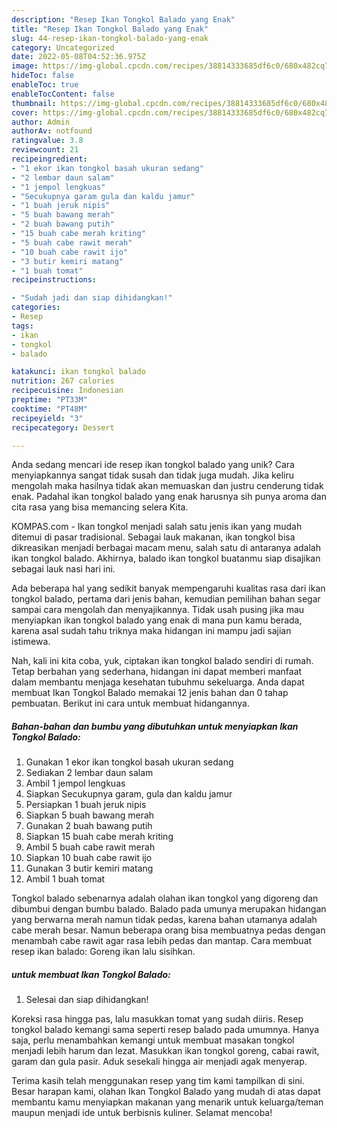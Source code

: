 ```yaml
---
description: "Resep Ikan Tongkol Balado yang Enak"
title: "Resep Ikan Tongkol Balado yang Enak"
slug: 44-resep-ikan-tongkol-balado-yang-enak
category: Uncategorized
date: 2022-05-08T04:52:36.975Z
image: https://img-global.cpcdn.com/recipes/38814333685df6c0/680x482cq70/ikan-tongkol-balado-foto-resep-utama.jpg
hideToc: false
enableToc: true
enableTocContent: false
thumbnail: https://img-global.cpcdn.com/recipes/38814333685df6c0/680x482cq70/ikan-tongkol-balado-foto-resep-utama.jpg
cover: https://img-global.cpcdn.com/recipes/38814333685df6c0/680x482cq70/ikan-tongkol-balado-foto-resep-utama.jpg
author: Admin
authorAv: notfound
ratingvalue: 3.8
reviewcount: 21
recipeingredient:
- "1 ekor ikan tongkol basah ukuran sedang"
- "2 lembar daun salam"
- "1 jempol lengkuas"
- "Secukupnya garam gula dan kaldu jamur"
- "1 buah jeruk nipis"
- "5 buah bawang merah"
- "2 buah bawang putih"
- "15 buah cabe merah kriting"
- "5 buah cabe rawit merah"
- "10 buah cabe rawit ijo"
- "3 butir kemiri matang"
- "1 buah tomat"
recipeinstructions:

- "Sudah jadi dan siap dihidangkan!"
categories:
- Resep
tags:
- ikan
- tongkol
- balado

katakunci: ikan tongkol balado 
nutrition: 267 calories
recipecuisine: Indonesian
preptime: "PT33M"
cooktime: "PT48M"
recipeyield: "3"
recipecategory: Dessert

---
```





Anda sedang mencari ide resep ikan tongkol balado yang unik? Cara menyiapkannya sangat tidak susah dan tidak juga mudah. Jika keliru mengolah maka hasilnya tidak akan memuaskan dan justru cenderung tidak enak. Padahal ikan tongkol balado yang enak harusnya sih punya aroma dan cita rasa yang bisa memancing selera Kita.





KOMPAS.com - Ikan tongkol menjadi salah satu jenis ikan yang mudah ditemui di pasar tradisional. Sebagai lauk makanan, ikan tongkol bisa dikreasikan menjadi berbagai macam menu, salah satu di antaranya adalah ikan tongkol balado. Akhirnya, balado ikan tongkol buatanmu siap disajikan sebagai lauk nasi hari ini.

Ada beberapa hal yang sedikit banyak mempengaruhi kualitas rasa dari ikan tongkol balado, pertama dari jenis bahan, kemudian pemilihan bahan segar sampai cara mengolah dan menyajikannya. Tidak usah pusing jika mau menyiapkan ikan tongkol balado yang enak di mana pun kamu berada, karena asal sudah tahu triknya maka hidangan ini mampu jadi sajian istimewa.






Nah, kali ini kita coba, yuk, ciptakan ikan tongkol balado sendiri di rumah. Tetap berbahan yang sederhana, hidangan ini dapat memberi manfaat dalam membantu menjaga kesehatan tubuhmu sekeluarga. Anda dapat membuat Ikan Tongkol Balado memakai 12 jenis bahan dan 0 tahap pembuatan. Berikut ini cara untuk membuat hidangannya.

<!--inarticleads1-->

##### Bahan-bahan dan bumbu yang dibutuhkan untuk menyiapkan Ikan Tongkol Balado:

1. Gunakan 1 ekor ikan tongkol basah ukuran sedang
1. Sediakan 2 lembar daun salam
1. Ambil 1 jempol lengkuas
1. Siapkan Secukupnya garam, gula dan kaldu jamur
1. Persiapkan 1 buah jeruk nipis
1. Siapkan 5 buah bawang merah
1. Gunakan 2 buah bawang putih
1. Siapkan 15 buah cabe merah kriting
1. Ambil 5 buah cabe rawit merah
1. Siapkan 10 buah cabe rawit ijo
1. Gunakan 3 butir kemiri matang
1. Ambil 1 buah tomat


Tongkol balado sebenarnya adalah olahan ikan tongkol yang digoreng dan dibumbui dengan bumbu balado. Balado pada umunya merupakan hidangan yang berwarna merah namun tidak pedas, karena bahan utamanya adalah cabe merah besar. Namun beberapa orang bisa membuatnya pedas dengan menambah cabe rawit agar rasa lebih pedas dan mantap. Cara membuat resep ikan balado: Goreng ikan lalu sisihkan. 

<!--inarticleads2-->

#####  untuk membuat Ikan Tongkol Balado:


1. Selesai dan siap dihidangkan!

Koreksi rasa hingga pas, lalu masukkan tomat yang sudah diiris. Resep tongkol balado kemangi sama seperti resep balado pada umumnya. Hanya saja, perlu menambahkan kemangi untuk membuat masakan tongkol menjadi lebih harum dan lezat. Masukkan ikan tongkol goreng, cabai rawit, garam dan gula pasir. Aduk sesekali hingga air menjadi agak menyerap. 

Terima kasih telah menggunakan resep yang tim kami tampilkan di sini. Besar harapan kami, olahan Ikan Tongkol Balado yang mudah di atas dapat membantu kamu menyiapkan makanan yang menarik untuk keluarga/teman maupun menjadi ide untuk berbisnis kuliner. Selamat mencoba!
